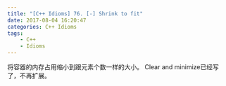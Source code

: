 ```yaml
---
title: "[C++ Idioms] 76. [-] Shrink to fit"
date: 2017-08-04 16:20:47
categories: C++ Idioms
tags:
    - C++
    - Idioms
---
```

将容器的内存占用缩小到跟元素个数一样的大小。<!--more-->
Clear and minimize已经写了，不再扩展。